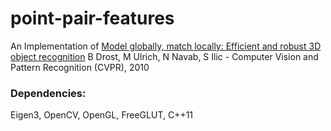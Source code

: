 point-pair-features
===================

An Implementation of [Model globally, match locally: Efficient and robust 3D object recognition](http://campar.cs.tum.edu/pub/drost2010CVPR/drost2010CVPR.pdf) B Drost, M Ulrich, N Navab, S Ilic - Computer Vision and Pattern Recognition (CVPR), 2010

### Dependencies:
Eigen3, OpenCV, OpenGL, FreeGLUT, C++11
